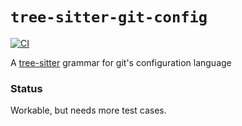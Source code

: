 # `tree-sitter-git-config`

[![CI](https://github.com/the-mikedavis/tree-sitter-git-config/actions/workflows/ci.yml/badge.svg)](https://github.com/the-mikedavis/tree-sitter-git-config/actions/workflows/ci.yml)

A [tree-sitter](https://tree-sitter.github.io/tree-sitter/) grammar for git's configuration language

### Status

Workable, but needs more test cases.
